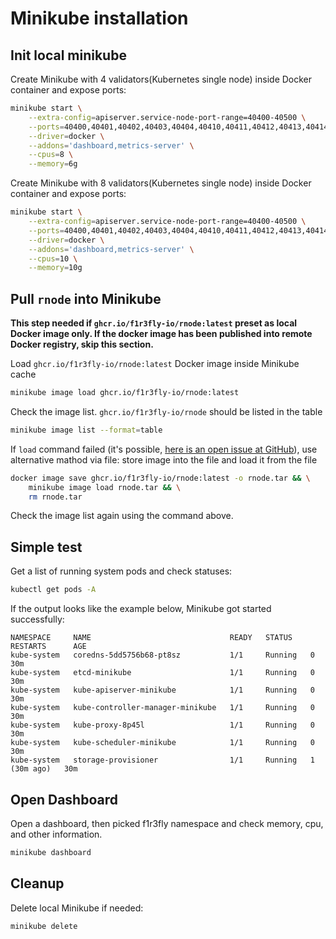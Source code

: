 # Minikube installation

## Init local minikube
Create Minikube with 4 validators(Kubernetes single node) inside Docker container and expose ports:
```sh
minikube start \
    --extra-config=apiserver.service-node-port-range=40400-40500 \
    --ports=40400,40401,40402,40403,40404,40410,40411,40412,40413,40414,40420,40421,40422,40423,40424,40430,40431,40432,40433,40434,40440,40441,40442,40443,40444 \
    --driver=docker \
    --addons='dashboard,metrics-server' \
    --cpus=8 \
    --memory=6g
```
Create Minikube with 8 validators(Kubernetes single node) inside Docker container and expose ports:
```sh
minikube start \
    --extra-config=apiserver.service-node-port-range=40400-40500 \
    --ports=40400,40401,40402,40403,40404,40410,40411,40412,40413,40414,40420,40421,40422,40423,40424,40430,40431,40432,40433,40434,40440,40441,40442,40443,40444,40450,40451,40452,40453,40454,40460,40461,40462,40463,40464,40470,40471,40472,40473,40474,40480,40481,40482,40483,40484 \
    --driver=docker \
    --addons='dashboard,metrics-server' \
    --cpus=10 \
    --memory=10g
```
## Pull `rnode` into Minikube
**This step needed if `ghcr.io/f1r3fly-io/rnode:latest` preset as local Docker image only. If the docker image has been published into remote Docker registry, skip this section.**

Load `ghcr.io/f1r3fly-io/rnode:latest` Docker image inside Minikube cache
```sh
minikube image load ghcr.io/f1r3fly-io/rnode:latest
```
Check the image list. `ghcr.io/f1r3fly-io/rnode` should be listed in the table
```sh
minikube image list --format=table
```
If `load` command failed (it's possible, [here is an open issue at GitHub](https://github.com/kubernetes/minikube/issues/18021)), use alternative mathod via file: store image into the file and load it from the file
```sh
docker image save ghcr.io/f1r3fly-io/rnode:latest -o rnode.tar && \
    minikube image load rnode.tar && \
    rm rnode.tar
```
Check the image list again using the command above.
## Simple test
Get a list of running system pods and check statuses:
```sh
kubectl get pods -A
```
If the output looks like the example below, Minikube got started successfully:
```
NAMESPACE     NAME                               READY   STATUS    RESTARTS      AGE
kube-system   coredns-5dd5756b68-pt8sz           1/1     Running   0             30m
kube-system   etcd-minikube                      1/1     Running   0             30m
kube-system   kube-apiserver-minikube            1/1     Running   0             30m
kube-system   kube-controller-manager-minikube   1/1     Running   0             30m
kube-system   kube-proxy-8p45l                   1/1     Running   0             30m
kube-system   kube-scheduler-minikube            1/1     Running   0             30m
kube-system   storage-provisioner                1/1     Running   1 (30m ago)   30m
```

## Open Dashboard
Open a dashboard, then picked f1r3fly namespace and check memory, cpu, and other information.
```sh
minikube dashboard
```
## Cleanup
Delete local Minikube if needed:
```sh
minikube delete
```
